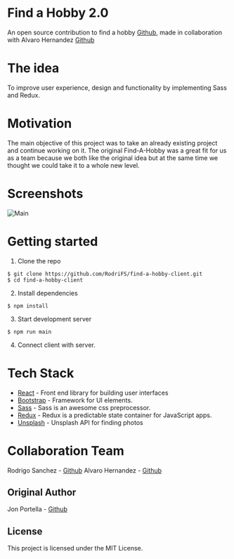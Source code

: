 # Find a Hobby 2.0

An open source contribution to find a hobby [Github](https://github.com/jportella93/find-a-hobby-client), made in collaboration with Alvaro Hernandez [Github](https://github.com/alvaroha1/find-a-hobby-client)

# The idea
To improve user experience, design and functionality by implementing Sass and Redux.

# Motivation
The main objective of this project was to take an already existing project and continue working on it. The original Find-A-Hobby was a great fit for us as a team because we both like the original idea but at the same time we thought we could take it to a whole new level.
# Screenshots
![Main](https://i.imgur.com/B0q0GUB.png)

# Getting started

1. Clone the repo

```
$ git clone https://github.com/RodriFS/find-a-hobby-client.git
$ cd find-a-hobby-client
```

2. Install dependencies
```
$ npm install
```

3. Start development server
```
$ npm run main
```

4. Connect client with server.

# Tech Stack

* [React](https://github.com/facebook/react) - Front end library for building user interfaces
* [Bootstrap](https://github.com/twbs/bootstrap) - Framework for UI elements.
* [Sass](https://sass-lang.com/) - Sass is an awesome css preprocessor.
* [Redux](https://redux.js.org/) - Redux is a predictable state container for JavaScript apps.
* [Unsplash](https://unsplash.com/) - Unsplash API for finding photos

# Collaboration Team
Rodrigo Sanchez - [Github](https://github.com/RodriFS)
Alvaro Hernandez - [Github](https://github.com/alvaroha1)


## Original Author

Jon Portella - [Github](https://github.com/jportella93)


## License

This project is licensed under the MIT License.
